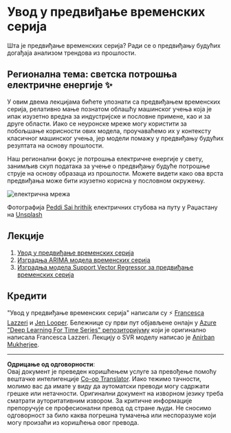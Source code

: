 <!--
CO_OP_TRANSLATOR_METADATA:
{
  "original_hash": "61342603bad8acadbc6b2e4e3aab3f66",
  "translation_date": "2025-09-05T11:49:36+00:00",
  "source_file": "7-TimeSeries/README.md",
  "language_code": "sr"
}
-->
# Увод у предвиђање временских серија

Шта је предвиђање временских серија? Ради се о предвиђању будућих догађаја анализом трендова из прошлости.

## Регионална тема: светска потрошња електричне енергије ✨

У овим двема лекцијама бићете упознати са предвиђањем временских серија, релативно мање познатом облашћу машинског учења која је ипак изузетно вредна за индустријске и пословне примене, као и за друге области. Иако се неуронске мреже могу користити за побољшање корисности ових модела, проучаваћемо их у контексту класичног машинског учења, јер модели помажу у предвиђању будућих резултата на основу прошлости.

Наш регионални фокус је потрошња електричне енергије у свету, занимљив скуп података за учење о предвиђању будуће потрошње струје на основу образаца из прошлости. Можете видети како ова врста предвиђања може бити изузетно корисна у пословном окружењу.

![електрична мрежа](../../../7-TimeSeries/images/electric-grid.jpg)

Фотографија [Peddi Sai hrithik](https://unsplash.com/@shutter_log?utm_source=unsplash&utm_medium=referral&utm_content=creditCopyText) електричних стубова на путу у Раџастану на [Unsplash](https://unsplash.com/s/photos/electric-india?utm_source=unsplash&utm_medium=referral&utm_content=creditCopyText)

## Лекције

1. [Увод у предвиђање временских серија](1-Introduction/README.md)
2. [Изградња ARIMA модела временских серија](2-ARIMA/README.md)
3. [Изградња модела Support Vector Regressor за предвиђање временских серија](3-SVR/README.md)

## Кредити

"Увод у предвиђање временских серија" написали су ⚡️ [Francesca Lazzeri](https://twitter.com/frlazzeri) и [Jen Looper](https://twitter.com/jenlooper). Бележнице су први пут објављене онлајн у [Azure "Deep Learning For Time Series" репозиторијуму](https://github.com/Azure/DeepLearningForTimeSeriesForecasting) који је оригинално написала Francesca Lazzeri. Лекцију о SVR моделу написао је [Anirban Mukherjee](https://github.com/AnirbanMukherjeeXD).

---

**Одрицање од одговорности**:  
Овај документ је преведен коришћењем услуге за превођење помоћу вештачке интелигенције [Co-op Translator](https://github.com/Azure/co-op-translator). Иако тежимо тачности, молимо вас да имате у виду да аутоматски преводи могу садржати грешке или нетачности. Оригинални документ на изворном језику треба сматрати ауторитативним извором. За критичне информације препоручује се професионални превод од стране људи. Не сносимо одговорност за било каква погрешна тумачења или неспоразуме који могу произаћи из коришћења овог превода.